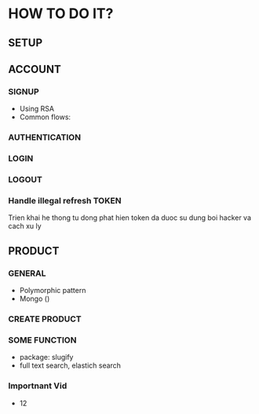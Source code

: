 # HOW TO DO IT?

## SETUP

## ACCOUNT

### SIGNUP

- Using RSA
- Common flows:

### AUTHENTICATION

### LOGIN

### LOGOUT

### Handle illegal refresh TOKEN

Trien khai he thong tu dong phat hien token da duoc su dung boi hacker va cach xu ly

## PRODUCT

### GENERAL

- Polymorphic pattern
- Mongo
()

### CREATE PRODUCT

### SOME FUNCTION

- package: slugify
- full text search, elastich search

### Importnant Vid

- 12
